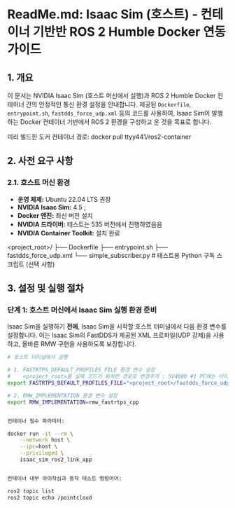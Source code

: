 # ReadMe.md: Isaac Sim (호스트) - 컨테이너 기반반 ROS 2 Humble Docker 연동 가이드

## 1. 개요

이 문서는 NVIDIA Isaac Sim (호스트 머신에서 실행)과 ROS 2 Humble Docker 컨테이너 간의 안정적인 통신 환경 설정을 안내합니다. 제공된 `Dockerfile`, `entrypoint.sh`, `fastdds_force_udp.xml` 등의 코드를 사용하여, Isaac Sim이 발행하는 Docker 컨테이너 기반에서 ROS 2 환경을 구성하고 운 것을 목표로 합니다.

미리 빌드한 도커 컨테이너 경로: docker pull ttyy441/ros2-container

## 2. 사전 요구 사항

### 2.1. 호스트 머신 환경

- **운영 체제:** Ubuntu 22.04 LTS 권장
- **NVIDIA Isaac Sim:** 4.5 ;
- **Docker 엔진:** 최신 버전 설치 
- **NVIDIA 드라이버:** 테스트는 535 버전에서 진행하였음음
- **NVIDIA Container Toolkit:** 설치 완료

<project_root>/
├── Dockerfile
├── entrypoint.sh
├── fastdds_force_udp.xml
└── simple_subscriber.py  # 테스트용 Python 구독 스크립트 (선택 사항)

## 3. 설정 및 실행 절차

### 단계 1: 호스트 머신에서 Isaac Sim 실행 환경 준비

Isaac Sim을 실행하기 **전에**, Isaac Sim을 시작할 호스트 터미널에서 다음 환경 변수를 설정합니다. 이는 Isaac Sim의 FastDDS가 제공된 XML 프로파일(UDP 강제)을 사용하고, 올바른 RMW 구현을 사용하도록 보장합니다.

```bash
# 호스트 터미널에서 실행

# 1. FASTRTPS_DEFAULT_PROFILES_FILE 환경 변수 설정
#    <project_root>를 실제 코드가 위치한 경로로 변경주의 ; SV4000 #1 PC에는 이미 설정해둠
export FASTRTPS_DEFAULT_PROFILES_FILE="<project_root>/fastdds_force_udp.xml"

# 2. RMW_IMPLEMENTATION 환경 변수 설정
export RMW_IMPLEMENTATION=rmw_fastrtps_cpp


컨테이너 필수 파라미터:

docker run -it --rm \
    --network host \
    --ipc=host \
    --privileged \
    isaac_sim_ros2_link_app


컨테이너 내부 아이작심과 동작 테스트 명령어어:

ros2 topic list
ros2 topic echo /pointcloud
